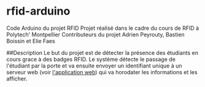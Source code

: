 # rfid-arduino
Code Arduino du projet RFID
Projet réalisé dans le cadre du cours de RFID à Polytech' Montpellier
Contributeurs du projet Adrien Peyrouty, Bastien Boissin et Elie Faes

##Description
Le but du projet est de détecter la présence des étudiants en cours grace à des badges RFID.
Le système détecte le passage de l'étudiant par la porte et va ensuite envoyer un identifiant unique à un serveur web (voir [l'application web](https://github.com/peterpan666/rfid-webapp)) qui va horodater les informations et les afficher.
